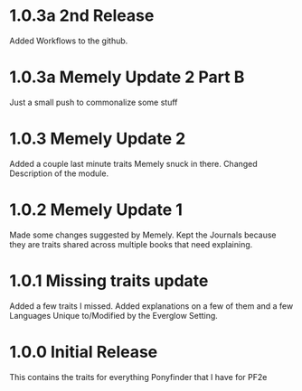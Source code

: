 # 1.0.3a 2nd Release
Added Workflows to the github.
# 1.0.3a Memely Update 2 Part B
Just a small push to commonalize some stuff
# 1.0.3 Memely Update 2
Added a couple last minute traits Memely snuck in there.
Changed Description of the module.
# 1.0.2 Memely Update 1
Made some changes suggested by Memely. Kept the Journals because they are traits shared across multiple books that need explaining.
# 1.0.1 Missing traits update
Added a few traits I missed. Added explanations on a few of them and a few Languages Unique to/Modified by the Everglow Setting.
# 1.0.0 Initial Release
This contains the traits for everything Ponyfinder that I have for PF2e